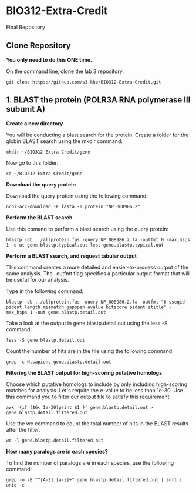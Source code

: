 # BIO312-Extra-Credit
Final Repository

## Clone Repository
**You only need to do this ONE time.**

On the command line, clone the lab 3 repository.
```
git clone https://github.com/s3-khe/BIO312-Extra-Credit.git
```

## 1. BLAST the protein (POLR3A RNA polymerase III subunit A)
**Create a new directory**

You will be conducting a blast search for the protein. Create a folder for the globin BLAST search using the mkdir command:
```
mkdir ~/BIO312-Extra-Credit/gene
```

Now go to this folder:
```
cd ~/BIO312-Extra-Credit/gene
```

**Download the query protein**

Download the query protein using the following command:
```
ncbi-acc-download -F fasta -m protein "NP_008986.2" 
```

**Perform the BLAST search**

Use this comand to perform a blast search using the query protein:
```
blastp -db ../allprotein.fas -query NP_008986.2.fa -outfmt 0 -max_hsps 1 -o ut gene.blastp.typical.out less gene.blastp.typical.out 
```

**Perform a BLAST search, and request tabular output**

This command creates a more detailed and easier-to-process output of the same analysis. The -outfmt flag specifies a particular output format that will be useful for our analysis. 

Type in the following command:
```
blastp -db ../allprotein.fas -query NP_008986.2.fa -outfmt "6 sseqid pident length mismatch gapopen evalue bitscore pident stitle" -max_hsps 1 -out gene.blastp.detail.out
```

Take a look at the output in gene.blastp.detail.out using the less -S command:
```
less -S gene.blastp.detail.out
```

Count the number of hits are in the file using the following command:
```
grep -c H.sapiens gene.blastp.detail.out
```

**Filtering the BLAST output for high-scoring putative homologs**

Choose which putative homologs to include by only including high-scoring matches for analysis. Let's require the e-value to be less than 1e-30. Use this command you to filter our output file to satisfy this requirement:
```
awk '{if ($6< 1e-30)print $1 }' gene.blastp.detail.out > gene.blastp.detail.filtered.out
```

Use the wc command to count the total number of hits in the BLAST results after the filter.
```
wc -l gene.blastp.detail.filtered.out
```

**How many paralogs are in each species?**

To find the number of paralogs are in each species, use the following command:
```
grep -o -E "^[A-Z].[a-z]+" gene.blastp.detail.filtered.out | sort | uniq -c
```
